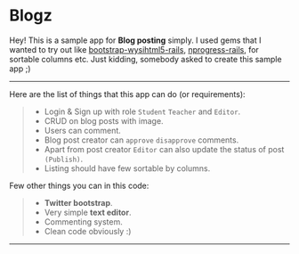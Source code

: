Blogz
=====

Hey! This is a sample app for **Blog posting** simply. I used gems that I wanted to try out like [bootstrap-wysihtml5-rails](https://github.com/Nerian/bootstrap-wysihtml5-rails), [nprogress-rails](https://github.com/caarlos0/nprogress-rails), for sortable columns etc. Just kidding, somebody asked to create this sample app ;)

---

Here are the list of things that this app can do (or requirements):

> - Login & Sign up with role `Student` `Teacher` and `Editor`.
> - CRUD on blog posts with image.
> - Users can comment.
> - Blog post creator can `approve` `disapprove` comments.
> - Apart from post creator `Editor` can also update the status of post `(Publish)`.
> - Listing should have few sortable by columns.

Few other things you can in this code:
> -  **Twitter bootstrap**.
> - Very simple **text editor**.
> - Commenting system.
> - Clean code obviously :)

----------
